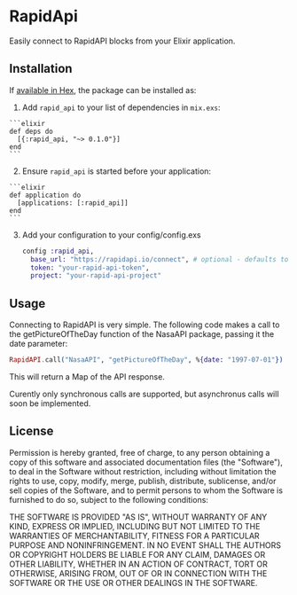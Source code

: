 # RapidApi

Easily connect to RapidAPI blocks from your Elixir application.

## Installation

If [available in Hex](https://hex.pm/docs/publish), the package can be installed as:

  1. Add `rapid_api` to your list of dependencies in `mix.exs`:

    ```elixir
    def deps do
      [{:rapid_api, "~> 0.1.0"}]
    end
    ```

  2. Ensure `rapid_api` is started before your application:

    ```elixir
    def application do
      [applications: [:rapid_api]]
    end
    ```

  3. Add your configuration to your config/config.exs
  
      ```elixir
      config :rapid_api,
        base_url: "https://rapidapi.io/connect", # optional - defaults to this URL
        token: "your-rapid-api-token",
        project: "your-rapid-api-project"
      ```
      
## Usage

Connecting to RapidAPI is very simple. The following code makes a call to the getPictureOfTheDay function of the NasaAPI package, passing it the date parameter:

```elixir
RapidAPI.call("NasaAPI", "getPictureOfTheDay", %{date: "1997-07-01"})
```
    
This will return a Map of the API response.

Curently only synchronous calls are supported, but asynchronus calls will soon be implemented.

## License

Permission is hereby granted, free of charge, to any person obtaining a copy of this software and associated documentation files (the "Software"), to deal in the Software without restriction, including without limitation the rights to use, copy, modify, merge, publish, distribute, sublicense, and/or sell copies of the Software, and to permit persons to whom the Software is furnished to do so, subject to the following conditions:

THE SOFTWARE IS PROVIDED "AS IS", WITHOUT WARRANTY OF ANY KIND, EXPRESS OR IMPLIED, INCLUDING BUT NOT LIMITED TO THE WARRANTIES OF MERCHANTABILITY, FITNESS FOR A PARTICULAR PURPOSE AND NONINFRINGEMENT. IN NO EVENT SHALL THE AUTHORS OR COPYRIGHT HOLDERS BE LIABLE FOR ANY CLAIM, DAMAGES OR OTHER LIABILITY, WHETHER IN AN ACTION OF CONTRACT, TORT OR OTHERWISE, ARISING FROM, OUT OF OR IN CONNECTION WITH THE SOFTWARE OR THE USE OR OTHER DEALINGS IN THE SOFTWARE.
